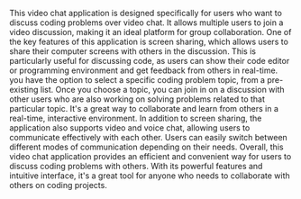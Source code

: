 
This video chat application is designed specifically for users who want to discuss coding problems over video chat. It allows multiple users to join a video discussion, making it an ideal platform for group collaboration.
One of the key features of this application is screen sharing, which allows users to share their computer screens with others in the discussion. This is particularly useful for discussing code, as users can show their code editor or programming environment and get feedback from others in real-time.
you have the option to select a specific coding problem topic, from a pre-existing list. Once you choose a topic, you can join in on a discussion with other users who are also working on solving problems related to that particular topic. It's a great way to collaborate and learn from others in a real-time, interactive environment.
In addition to screen sharing, the application also supports video and voice chat, allowing users to communicate effectively with each other. Users can easily switch between different modes of communication depending on their needs.
Overall, this video chat application provides an efficient and convenient way for users to discuss coding problems with others. With its powerful features and intuitive interface, it's a great tool for anyone who needs to collaborate with others on coding projects.
